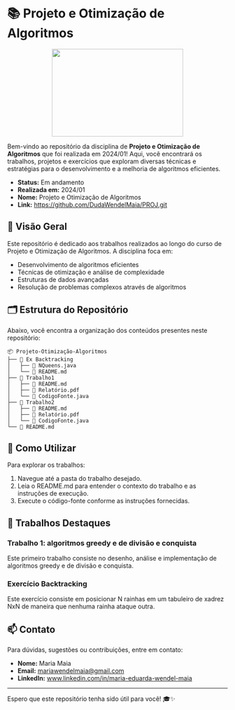 # 📚 Projeto e Otimização de Algoritmos

<div align="center">
<img width="300" height="200" src="https://blog.sagipl.com/wp-content/uploads/2019/06/hire-full-stack-developers1546507474317-1.gif">
</div>

Bem-vindo ao repositório da disciplina de **Projeto e Otimização de Algoritmos** que foi realizada em 2024/01! Aqui, você encontrará os trabalhos, projetos e exercícios que exploram diversas técnicas e estratégias para o desenvolvimento e a melhoria de algoritmos eficientes.

- **Status:** Em andamento
- **Realizada em:** 2024/01
- **Nome:** Projeto e Otimização de Algoritmos
- **Link:** https://github.com/DudaWendelMaia/PROJ.git

## 🌟 Visão Geral

Este repositório é dedicado aos trabalhos realizados ao longo do curso de Projeto e Otimização de Algoritmos. A disciplina foca em:

- Desenvolvimento de algoritmos eficientes
- Técnicas de otimização e análise de complexidade
- Estruturas de dados avançadas
- Resolução de problemas complexos através de algoritmos

## 🗂️ Estrutura do Repositório

Abaixo, você encontra a organização dos conteúdos presentes neste repositório:

```
📦 Projeto-Otimização-Algoritmos
├── 📁 Ex Backtracking
│   ├── 📄 NQueens.java
│   └── 📄 README.md
├── 📁 Trabalho1
│   ├── 📄 README.md
│   ├── 📄 Relatório.pdf
│   └── 📄 CodigoFonte.java
├── 📁 Trabalho2
│   ├── 📄 README.md
│   ├── 📄 Relatório.pdf
│   └── 📄 CodigoFonte.java
└── 📄 README.md
```

## 🔧 Como Utilizar

Para explorar os trabalhos:

1. Navegue até a pasta do trabalho desejado.
2. Leia o README.md para entender o contexto do trabalho e as instruções de execução.
3. Execute o código-fonte conforme as instruções fornecidas.

## 🚀 Trabalhos Destaques

### Trabalho 1: algoritmos greedy e de divisão e conquista
Este primeiro trabalho consiste no desenho, análise e implementação de algoritmos greedy e de divisão e conquista.

### Exercício Backtracking
Este exercício consiste em posicionar N rainhas em um tabuleiro de xadrez NxN de maneira que nenhuma rainha ataque outra.

## 📫 Contato

Para dúvidas, sugestões ou contribuições, entre em contato:

- **Nome:** Maria Maia
- **Email:** mariawendelmaia@gmail.com
- **LinkedIn:** www.linkedin.com/in/maria-eduarda-wendel-maia

---

Espero que este repositório tenha sido útil para você! 🎓✨
